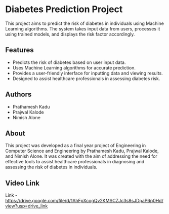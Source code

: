# Diabetes Prediction Project

This project aims to predict the risk of diabetes in individuals using Machine Learning algorithms. The system takes input data from users, processes it using trained models, and displays the risk factor accordingly.

## Features

- Predicts the risk of diabetes based on user input data.
- Uses Machine Learning algorithms for accurate prediction.
- Provides a user-friendly interface for inputting data and viewing results.
- Designed to assist healthcare professionals in assessing diabetes risk.

## Authors

- Prathamesh Kadu
- Prajwal Kalode
- Nimish Alone 

## About

This project was developed as a final year project of Engineering in Computer Science and Engineering by Prathamesh Kadu, Prajwal Kalode, and Nimish Alone. It was created with the aim of addressing the need for effective tools to assist healthcare professionals in diagnosing and assessing the risk of diabetes in individuals.

## Video Link
Link - https://drive.google.com/file/d/1AhFpXcogQv2KMSCZJc3s8sJDpaP6p0Hd/view?usp=drive_link
